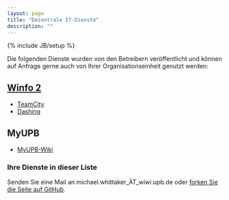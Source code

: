 ```yaml
---
layout: page
title: "Dezentrale IT-Dienste"
description: ""
---
```

{% include JB/setup %}


Die folgenden Dienste wurden von den Betreibern veröffentlicht und können auf Anfrage gerne auch von Ihrer Organisationseinheit genutzt werden:


## [Winfo 2](http://www.upb.de/winfo2)

* [TeamCity](/it-services/winfo2/teamcity.html)
* [Dashing](/it-services/winfo2/dashing.html)


## MyUPB

* [MyUPB-Wiki](https://koala.uni-paderborn.de/wiki/4597894/)

### Ihre Dienste in dieser Liste

Senden Sie eine Mail an michael.whittaker_ÄT_wiwi.upb.de oder [forken Sie die Seite auf GitHub](https://github.com/MyUPB/myupb.github.io).
